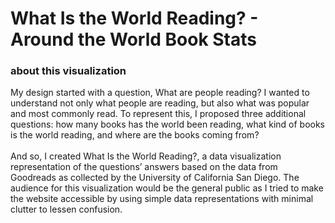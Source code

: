 # What Is the World Reading? - Around the World Book Stats
### about this visualization
My design started with a question, What are people reading? I wanted to understand not only what people are reading, but also what was popular and most commonly read. To represent this, I proposed three additional questions: how many books has the world been reading, what kind of books is the world reading, and where are the books coming from? 
<br /> 
<br />
And so, I created What Is the World Reading?, a data visualization representation of the questions’ answers based on the data from Goodreads as collected by the University of California San Diego. The audience for this visualization would be the general public as I tried to make the website accessible by using simple data representations with minimal clutter to lessen confusion.
